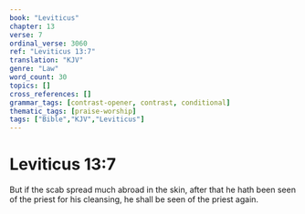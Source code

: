 ```yaml
---
book: "Leviticus"
chapter: 13
verse: 7
ordinal_verse: 3060
ref: "Leviticus 13:7"
translation: "KJV"
genre: "Law"
word_count: 30
topics: []
cross_references: []
grammar_tags: [contrast-opener, contrast, conditional]
thematic_tags: [praise-worship]
tags: ["Bible","KJV","Leviticus"]
---
```


# Leviticus 13:7

But if the scab spread much abroad in the skin, after that he hath been seen of the priest for his cleansing, he shall be seen of the priest again.
